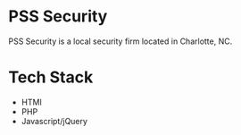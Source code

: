 # PSS Security

PSS Security is a local security firm located in Charlotte, NC.

# Tech Stack
- HTMl
- PHP
- Javascript/jQuery
